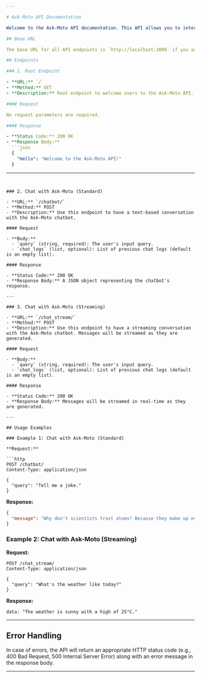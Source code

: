 ```yaml
---

# Ask-Moto API Documentation

Welcome to the Ask-Moto API documentation. This API allows you to interact with the Ask-Moto chatbot using two different endpoints: `/chatbot/` for standard interactions and `/chat_stream/` for streaming responses.

## Base URL

The base URL for all API endpoints is `http://localhost:3000` if you are running the API locally. If deployed to a server, replace `localhost` with the appropriate domain or IP address.

## Endpoints

### 1. Root Endpoint

- **URL:** `/`
- **Method:** GET
- **Description:** Root endpoint to welcome users to the Ask-Moto API.

#### Request

No request parameters are required.

#### Response

- **Status Code:** 200 OK
- **Response Body:**
  ```json
  {
    "Hello": "Welcome to the Ask-Moto API!"
  }
  ```

---
```


### 2. Chat with Ask-Moto (Standard)

- **URL:** `/chatbot/`
- **Method:** POST
- **Description:** Use this endpoint to have a text-based conversation with the Ask-Moto chatbot.

#### Request

- **Body:**
  - `query` (string, required): The user's input query.
  - `chat_logs` (list, optional): List of previous chat logs (default is an empty list).

#### Response

- **Status Code:** 200 OK
- **Response Body:** A JSON object representing the chatbot's response.

---

### 3. Chat with Ask-Moto (Streaming)

- **URL:** `/chat_stream/`
- **Method:** POST
- **Description:** Use this endpoint to have a streaming conversation with the Ask-Moto chatbot. Messages will be streamed as they are generated.

#### Request

- **Body:**
  - `query` (string, required): The user's input query.
  - `chat_logs` (list, optional): List of previous chat logs (default is an empty list).

#### Response

- **Status Code:** 200 OK
- **Response Body:** Messages will be streamed in real-time as they are generated.

---

## Usage Examples

### Example 1: Chat with Ask-Moto (Standard)

**Request:**

```http
POST /chatbot/
Content-Type: application/json

{
  "query": "Tell me a joke."
}
```

**Response:**

```json
{
  "message": "Why don't scientists trust atoms? Because they make up everything!"
}
```

### Example 2: Chat with Ask-Moto (Streaming)

**Request:**

```http
POST /chat_stream/
Content-Type: application/json

{
  "query": "What's the weather like today?"
}
```

**Response:**

```text/event-stream
data: "The weather is sunny with a high of 25°C."
```

---

## Error Handling

In case of errors, the API will return an appropriate HTTP status code (e.g., 400 Bad Request, 500 Internal Server Error) along with an error message in the response body.

---

<!-- ## Additional Information

- **Maintainer:** Your Name
- **Contact:** Your Email Address
- **GitHub Repository:** [Link to GitHub Repository]
- **API Version:** 1.0

Please note that this documentation provides an overview of the Ask-Moto API endpoints and their usage. Detailed information about the chatbot's capabilities and behavior may be found in the chatbot's documentation.

For any inquiries or assistance, please feel free to contact the API maintainer.

Thank you for using the Ask-Moto API! -->